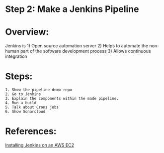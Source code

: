 # Step 2: Make a Jenkins Pipeline
# Overview:
Jenkins is
    1) Open source automation server
    2) Helps to automate the non-human part of the software development process
    3) Allows continuous integration
# Steps:
    1. Show the pipeline demo repo
    2. Go to Jenkins
    3. Explain the components within the made pipeline.
    4. Run a build
    5. Talk about Crons jobs
    6. Show Sonarcloud
# References:
[Installing Jenkins on an AWS EC2](https://www.jenkins.io/doc/tutorials/tutorial-for-installing-jenkins-on-AWS/)